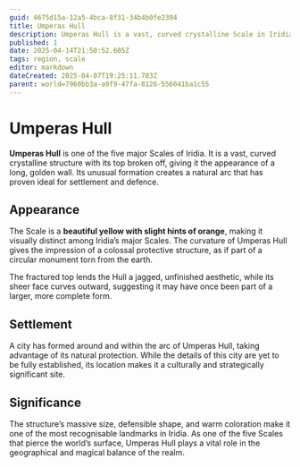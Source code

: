 ```yaml
---
guid: 4675d15a-12a5-4bca-8f31-34b4b0fe2394
title: Umperas Hull
description: Umperas Hull is a vast, curved crystalline Scale in Iridia, notable for its golden color, defensible shape, and role as a major landmark and strategically significant settlement site.
published: 1
date: 2025-04-14T21:50:52.605Z
tags: region, scale
editor: markdown
dateCreated: 2025-04-07T19:25:11.783Z
parent: world=7960bb3a-a9f9-47fa-8126-556041ba1c55
---
```


# Umperas Hull

**Umperas Hull** is one of the five major Scales of Iridia. It is a vast, curved crystalline structure with its top broken off, giving it the appearance of a long, golden wall. Its unusual formation creates a natural arc that has proven ideal for settlement and defence.

## Appearance

The Scale is a **beautiful yellow with slight hints of orange**, making it visually distinct among Iridia’s major Scales. The curvature of Umperas Hull gives the impression of a colossal protective structure, as if part of a circular monument torn from the earth.

The fractured top lends the Hull a jagged, unfinished aesthetic, while its sheer face curves outward, suggesting it may have once been part of a larger, more complete form.

## Settlement

A city has formed around and within the arc of Umperas Hull, taking advantage of its natural protection. While the details of this city are yet to be fully established, its location makes it a culturally and strategically significant site.

## Significance

The structure’s massive size, defensible shape, and warm coloration make it one of the most recognisable landmarks in Iridia. As one of the five Scales that pierce the world’s surface, Umperas Hull plays a vital role in the geographical and magical balance of the realm.
